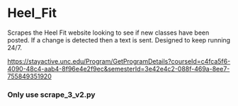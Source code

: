 # Heel_Fit

Scrapes the Heel Fit website looking to see if new classes have been posted. If a change is detected then a text is sent. Designed to keep running 24/7. 

https://stayactive.unc.edu/Program/GetProgramDetails?courseId=c4fca5f6-4090-48c4-aab4-8f96e4e2f9ec&semesterId=3e42e4c2-088f-469a-8ee7-755849351920

### Only use scrape_3_v2.py
